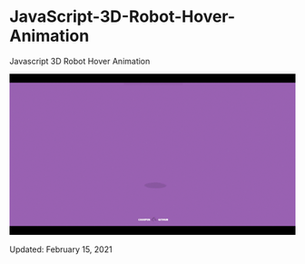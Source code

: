 # JavaScript-3D-Robot-Hover-Animation
Javascript 3D Robot Hover Animation

<img src='hover-robot.gif'>
<p>Updated: February 15, 2021 </p>
